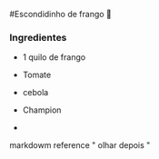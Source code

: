 #Escondidinho de frango :chicken:

### Ingredientes 

- 1 quilo de frango

- Tomate 
- cebola
- Champion
- 

markdowm reference " olhar depois "

